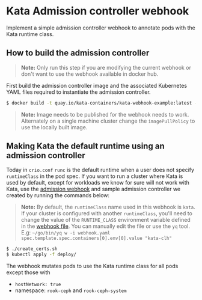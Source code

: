 # Kata Admission controller webhook

Implement a simple admission controller webhook to annotate pods with the 
Kata runtime class.

## How to build the admission controller

> **Note:**
> Only run this step if you are modifying the current webhook or don't
> want to use the webhook available in docker hub.

First build the admission controller image and the associated
Kubernetes YAML files required to instantiate the admission
controller.

```bash
$ docker build -t quay.io/kata-containers/kata-webhook-example:latest -f Dockerfile ..
```

> **Note:**
> Image needs to be published for the webhook needs to work. Alternately
> on a single machine cluster change the `imagePullPolicy` to use the locally
> built image.

## Making Kata the default runtime using an admission controller

Today in `crio.conf` `runc` is the default runtime when a user does not specify
`runtimeClass` in the pod spec. If you want to run a cluster where Kata is used
by default, except for workloads we know for sure will not work with Kata, use
the [admission webhook](https://kubernetes.io/docs/reference/access-authn-authz/extensible-admission-controllers/#admission-webhooks)
and sample admission controller we created by running the commands below:

> **Note:**
> By default, the `runtimeClass` name used in this webhook is `kata`. If your
> cluster is configured with another `runtimeClass`, you'll need to change the
> value of the `RUNTIME_CLASS` environment variable defined in the
> [webhook file](deploy/webhook.yaml). You can manually edit the file or use
> the `yq` tool. E.g:
> `~/go/bin/yq w -i webhook.yaml spec.template.spec.containers[0].env[0].value "kata-clh"`

```bash
$ ./create_certs.sh
$ kubectl apply -f deploy/
```

The webhook mutates pods to use the Kata runtime class for all pods except
those with 

* `hostNetwork: true` 
* namespace: `rook-ceph` and `rook-ceph-system`

